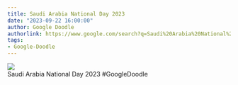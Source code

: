 ```yaml
---
title: Saudi Arabia National Day 2023
date: "2023-09-22 16:00:00"
author: Google Doodle
authorlink: https://www.google.com/search?q=Saudi%20Arabia%20National%20Day%202023
tags:
- Google-Doodle
---
```

<img src="https://www.google.com/logos/doodles/2023/saudi-arabia-national-day-2023-6753651837109970.4-law.gif" referrerpolicy="no-referrer"><br>Saudi Arabia National Day 2023 #GoogleDoodle